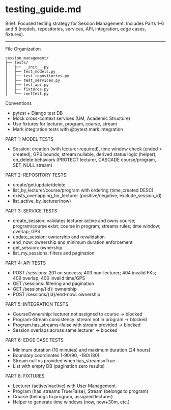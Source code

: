 # testing_guide.md

Brief: Focused testing strategy for Session Management. Includes Parts 1–6 and 8 (models, repositories, services, API, integration, edge cases, fixtures).

---

File Organization
```
session_management/
├── tests/
│   ├── __init__.py
│   ├── test_models.py
│   ├── test_repositories.py
│   ├── test_services.py
│   ├── test_api.py
│   ├── fixtures.py
│   └── conftest.py
```

Conventions
- pytest + Django test DB
- Mock cross-context services (UM, Academic Structure)
- Use fixtures for lecturer, program, course, stream
- Mark integration tests with @pytest.mark.integration

PART 1: MODEL TESTS
- Session: creation (with lecturer required), time window check (ended > created), GPS bounds, stream nullable, derived status logic (helper), on_delete behaviors (PROTECT lecturer, CASCADE course/program, SET_NULL stream)

PART 2: REPOSITORY TESTS
- create/get/update/delete
- list_by_lecturer/course/program with ordering (time_created DESC)
- exists_overlapping_for_lecturer (positive/negative, exclude_session_id)
- list_active_by_lecturer(now)

PART 3: SERVICE TESTS
- create_session: validates lecturer active and owns course; program/course exist; course in program; streams rules; time window; overlap; GPS
- update_session: ownership and revalidation
- end_now: ownership and minimum duration enforcement
- get_session: ownership
- list_my_sessions: filters and pagination

PART 4: API TESTS
- POST /sessions: 201 on success; 403 non-lecturer; 404 invalid FKs; 409 overlap; 400 invalid time/GPS
- GET /sessions: filtering and pagination
- GET /sessions/{id}: ownership
- POST /sessions/{id}/end-now: ownership

PART 5: INTEGRATION TESTS
- CourseOwnership: lecturer not assigned to course → blocked
- Program-Stream consistency: stream not in program → blocked
- Program.has_streams=false with stream provided → blocked
- Session overlaps across same lecturer → blocked

PART 6: EDGE CASE TESTS
- Minimum duration (10 minutes) and maximum duration (24 hours)
- Boundary coordinates (-90/90, -180/180)
- Stream null vs provided when has_streams=True
- List with empty DB (pagination zero results)

PART 8: FIXTURES
- Lecturer (active/inactive) with User Management
- Program (has_streams True/False), Stream (belongs to program)
- Course (belongs to program, assigned lecturer)
- Helper to generate time windows (now, now+30m, etc.)
